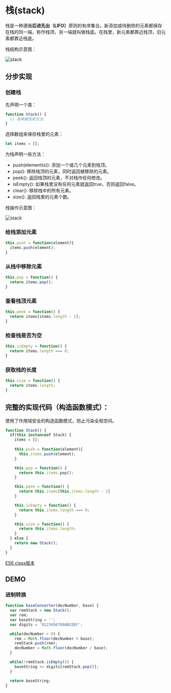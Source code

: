 # 栈(stack)

栈是一种遵循<b>后进先出（LIFO）</b>原则的有序集合。新添加或待删除的元素都保存在栈的同一端，称作栈顶，另一端就叫做栈底。在栈里，新元素都靠近栈顶，旧元素都靠近栈底。

栈结构示意图：

![stack](../image/stack.jpg)

## 分步实现

### 创建栈

先声明一个类：

```javascript
function Stack() {
  // 各种属性和方法
}
```
选择数组来保存栈里的元素：

```javascript
let items = [];
```
为栈声明一些方法：

* push(element(s)): 添加一个或几个元素到栈顶。
* pop(): 移除栈顶的元素，同时返回被移除的元素。
* peek(): 返回栈顶的元素，不对栈作任何修改。
* isEmpty(): 如果栈里没有任何元素就返回true，否则返回false。
* clear(): 移除栈中的所有元素。
* size(): 返回栈里的元素个数。

栈操作示意图：

![stack](../image/stack.png)

### 给栈添加元素
```JavaScript
this.push = function(element){
  items.push(element);
}
```

### 从栈中移除元素
```javascript
this.pop = function() {
  return items.pop();
}
```

### 查看栈顶元素
```javascript
this.peek = function() {
  return items[items.length - 1];
}
```

### 检查栈是否为空
```javascript
this.isEmpty = function() {
  return items.length === 0;
}
```

### 获取栈的长度
```javascript
this.size = function() {
  return items.length;
}
```

## 完整的实现代码（构造函数模式）：

使用了作用域安全的构造函数模式，防止污染全局空间。

```javascript
function Stack() {
  if(this instanceof Stack) {
    items = [];
    
    this.push = function(element){
      this.items.push(element);
    }

    this.pop = function() {
      return this.items.pop();
    }

    this.peek = function() {
      return this.items[this.items.length - 1]
    }

    this.isEmpty = function() {
      return this.items.length === 0;
    }

    this.size = function() {
      return this.items.length;
    }
  } else {
    return new Stack();
  }
}
```

[ES6 class版本](stack.js)

## DEMO

### 进制转换

```javascript
function baseConverter(decNumber, base) {
  var remStack = new Stack();
  var rem;
  var baseString = '';
  var digits = '0123456789ABCDEF';

  while(decNumber > 0) {
    rem = Math.floor(decNumber % base);
    remStack.push(rem);
    decNumber = Math.floor(decNumber / base);
  }

  while(!remStack.isEmpty()) {
    baseString += digits[remStack.pop()];
  }

  return baseString;
}
```

